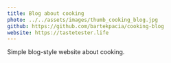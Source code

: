 ```yaml
---
title: Blog about cooking
photo: ../../assets/images/thumb_cooking_blog.jpg
github: https://github.com/bartekpacia/cooking-blog
website: https://tastetester.life
---
```


Simple blog-style website about cooking.
